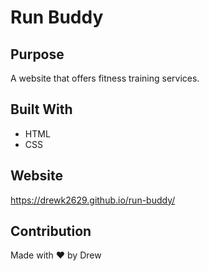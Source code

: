 # Run Buddy

## Purpose
A website that offers fitness training services.

## Built With
* HTML
* CSS

## Website
https://drewk2629.github.io/run-buddy/

## Contribution
Made with ❤️ by Drew
